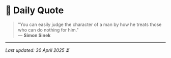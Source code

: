 # 📜 Daily Quote

> "You can easily judge the character of a man by how he treats those who can do nothing for him."  
> — **Simon Sinek**

---

_Last updated: 30 April 2025 ⏳_
